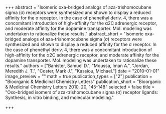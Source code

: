 +++
abstract = "Isomeric oxa-bridged analogs of aza-trishomocubane sigma (σ) receptors were synthesized and shown to display a reduced affinity for the σ receptor.  In the case of phenethyl deriv. 4, there was a concomitant introduction of high-affinity for the α2C adrenergic receptor, and moderate affinity for the dopamine transporter.  Mol. modeling was undertaken to rationalize these results."
abstract_short = "Isomeric oxa-bridged analogs of aza-trishomocubane sigma (σ) receptors were synthesized and shown to display a reduced affinity for the σ receptor.  In the case of phenethyl deriv. 4, there was a concomitant introduction of high-affinity for the α2C adrenergic receptor, and moderate affinity for the dopamine transporter.  Mol. modeling was undertaken to rationalize these results."
authors = ["Banister, Samuel D.", "Moussa, Iman A.", "Jordan, Meredith J. T.", "Coster, Mark J.", "Kassiou, Michael."]
date = "2010-01-01"
image_preview = ""
math = true
publication_types = ["2"]
publication = "Bioorganic & Medicinal Chemistry Letters"
publication_short = "Bioorganic & Medicinal Chemistry Letters 2010, 20, 145-148"
selected = false
title = "Oxo-bridged isomers of aza-trishomocubane sigma (σ) receptor ligands: Synthesis, in vitro binding, and molecular modeling."


+++